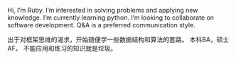  Hi, I’m Ruby.
 I’m interested in solving problems and applying new knowledge.
 I’m currently learning python.
 I’m looking to collaborate on software development.
 Q&A is a preferred communication style.

出于对框架思维的渴求，开始随便学一些数据结构和算法的套路。
本科BA，硕士AF。
不能应用和练习的知识就是垃圾。
